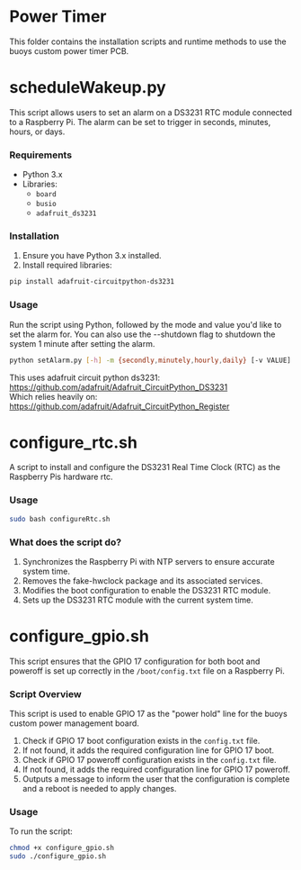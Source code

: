 # Power Timer
This folder contains the installation scripts and runtime methods to use the buoys custom power timer PCB.
# scheduleWakeup.py

This script allows users to set an alarm on a DS3231 RTC module connected to a Raspberry Pi. The alarm can be set to trigger in seconds, minutes, hours, or days.

### Requirements

- Python 3.x
- Libraries:
  - `board`
  - `busio`
  - `adafruit_ds3231`

### Installation

1. Ensure you have Python 3.x installed.
2. Install required libraries:
```bash
pip install adafruit-circuitpython-ds3231
```

### Usage
Run the script using Python, followed by the mode and value you'd like to set the alarm for. You can also use the --shutdown flag to shutdown the system 1 minute after setting the alarm.

```bash
python setAlarm.py [-h] -m {secondly,minutely,hourly,daily} [-v VALUE] [--shutdown]
```

This uses adafruit circuit python ds3231:
https://github.com/adafruit/Adafruit_CircuitPython_DS3231  
Which relies heavily on:  
https://github.com/adafruit/Adafruit_CircuitPython_Register


# configure_rtc.sh 
A script to install and configure the DS3231 Real Time Clock (RTC) as the Raspberry Pis hardware rtc.

### Usage
```bash
sudo bash configureRtc.sh
```

### What does the script do?
1. Synchronizes the Raspberry Pi with NTP servers to ensure accurate system time.
2. Removes the fake-hwclock package and its associated services.
3. Modifies the boot configuration to enable the DS3231 RTC module.
4. Sets up the DS3231 RTC module with the current system time.

# configure_gpio.sh

This script ensures that the GPIO 17 configuration for both boot and poweroff is set up correctly in the `/boot/config.txt` file on a Raspberry Pi. 

### Script Overview

This script is used to enable GPIO 17 as the "power hold" line for the buoys custom power management board.

1. Check if GPIO 17 boot configuration exists in the `config.txt` file.
2. If not found, it adds the required configuration line for GPIO 17 boot.
3. Check if GPIO 17 poweroff configuration exists in the `config.txt` file.
4. If not found, it adds the required configuration line for GPIO 17 poweroff.
5. Outputs a message to inform the user that the configuration is complete and a reboot is needed to apply changes.

### Usage

To run the script:

```bash
chmod +x configure_gpio.sh
sudo ./configure_gpio.sh
